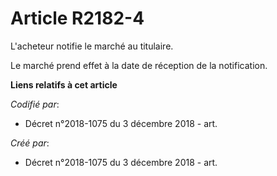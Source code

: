 # Article R2182-4

L'acheteur notifie le marché au titulaire.

Le marché prend effet à la date de réception de la notification.

**Liens relatifs à cet article**

_Codifié par_:

  - Décret n°2018-1075 du 3 décembre 2018 - art.

_Créé par_:

  - Décret n°2018-1075 du 3 décembre 2018 - art.
